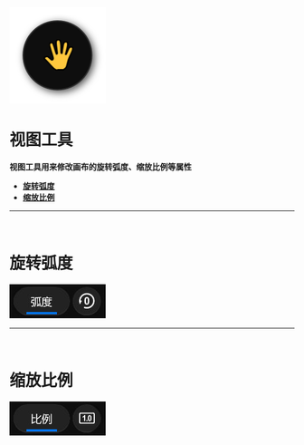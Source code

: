![Image](Images/AllTools_ViewTool.png)
# **视图工具**
**视图工具用来修改画布的旋转弧度、缩放比例等属性**
- [**旋转弧度**](#旋转弧度)
- [**缩放比例**](#缩放比例)


---
<br/>

# **旋转弧度**
![Image](Images/AllTools_ViewTool_Radian.jpg)


---
<br/>

# **缩放比例**
![Image](Images/AllTools_ViewTool_Scale.jpg)
